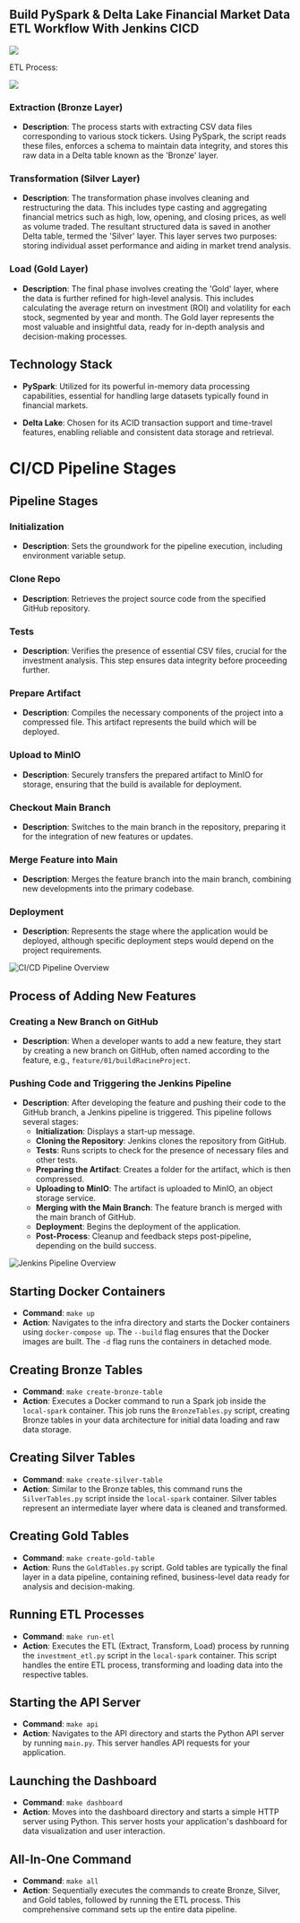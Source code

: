 ## Build PySpark & Delta Lake Financial Market Data ETL Workflow With Jenkins CICD

![](https://cdn-images-1.medium.com/max/2346/1*E5x0rf2Fnyz5MgM8Ast6cA.png)

ETL Process:

![](https://cdn-images-1.medium.com/max/3214/1*FeFC80C7gIjGXh3RhjTlHg.png)

### Extraction (Bronze Layer)

- **Description**: The process starts with extracting CSV data files corresponding to various stock tickers. Using PySpark, the script reads these files, enforces a schema to maintain data integrity, and stores this raw data in a Delta table known as the 'Bronze' layer.

### Transformation (Silver Layer)

- **Description**: The transformation phase involves cleaning and restructuring the data. This includes type casting and aggregating financial metrics such as high, low, opening, and closing prices, as well as volume traded. The resultant structured data is saved in another Delta table, termed the 'Silver' layer. This layer serves two purposes: storing individual asset performance and aiding in market trend analysis.

### Load (Gold Layer)

- **Description**: The final phase involves creating the 'Gold' layer, where the data is further refined for high-level analysis. This includes calculating the average return on investment (ROI) and volatility for each stock, segmented by year and month. The Gold layer represents the most valuable and insightful data, ready for in-depth analysis and decision-making processes.

## Technology Stack

- **PySpark**: Utilized for its powerful in-memory data processing capabilities, essential for handling large datasets typically found in financial markets.

- **Delta Lake**: Chosen for its ACID transaction support and time-travel features, enabling reliable and consistent data storage and retrieval.
# CI/CD Pipeline Stages

## Pipeline Stages

### Initialization
- **Description**: Sets the groundwork for the pipeline execution, including environment variable setup.

### Clone Repo
- **Description**: Retrieves the project source code from the specified GitHub repository.

### Tests
- **Description**: Verifies the presence of essential CSV files, crucial for the investment analysis. This step ensures data integrity before proceeding further.

### Prepare Artifact
- **Description**: Compiles the necessary components of the project into a compressed file. This artifact represents the build which will be deployed.

### Upload to MinIO
- **Description**: Securely transfers the prepared artifact to MinIO for storage, ensuring that the build is available for deployment.

### Checkout Main Branch
- **Description**: Switches to the main branch in the repository, preparing it for the integration of new features or updates.

### Merge Feature into Main
- **Description**: Merges the feature branch into the main branch, combining new developments into the primary codebase.

### Deployment
- **Description**: Represents the stage where the application would be deployed, although specific deployment steps would depend on the project requirements.

![CI/CD Pipeline Overview](https://cdn-images-1.medium.com/max/3194/1*WM28jPhRZy79TvEZabxDDQ.png)

## Process of Adding New Features

### Creating a New Branch on GitHub
- **Description**: When a developer wants to add a new feature, they start by creating a new branch on GitHub, often named according to the feature, e.g., `feature/01/buildRacineProject`.

### Pushing Code and Triggering the Jenkins Pipeline
- **Description**: After developing the feature and pushing their code to the GitHub branch, a Jenkins pipeline is triggered. This pipeline follows several stages:
  - **Initialization**: Displays a start-up message.
  - **Cloning the Repository**: Jenkins clones the repository from GitHub.
  - **Tests**: Runs scripts to check for the presence of necessary files and other tests.
  - **Preparing the Artifact**: Creates a folder for the artifact, which is then compressed.
  - **Uploading to MinIO**: The artifact is uploaded to MinIO, an object storage service.
  - **Merging with the Main Branch**: The feature branch is merged with the main branch of GitHub.
  - **Deployment**: Begins the deployment of the application.
  - **Post-Process**: Cleanup and feedback steps post-pipeline, depending on the build success.

![Jenkins Pipeline Overview](https://cdn-images-1.medium.com/max/3826/1*ZDVB4GUlEkKsdRGUBm4n7g.png)


## Starting Docker Containers

- **Command**: `make up`
- **Action**: Navigates to the infra directory and starts the Docker containers using `docker-compose up`. The `--build` flag ensures that the Docker images are built. The `-d` flag runs the containers in detached mode.

## Creating Bronze Tables

- **Command**: `make create-bronze-table`
- **Action**: Executes a Docker command to run a Spark job inside the `local-spark` container. This job runs the `BronzeTables.py` script, creating Bronze tables in your data architecture for initial data loading and raw data storage.

## Creating Silver Tables

- **Command**: `make create-silver-table`
- **Action**: Similar to the Bronze tables, this command runs the `SilverTables.py` script inside the `local-spark` container. Silver tables represent an intermediate layer where data is cleaned and transformed.

## Creating Gold Tables

- **Command**: `make create-gold-table`
- **Action**: Runs the `GoldTables.py` script. Gold tables are typically the final layer in a data pipeline, containing refined, business-level data ready for analysis and decision-making.

## Running ETL Processes

- **Command**: `make run-etl`
- **Action**: Executes the ETL (Extract, Transform, Load) process by running the `investment_etl.py` script in the `local-spark` container. This script handles the entire ETL process, transforming and loading data into the respective tables.

## Starting the API Server

- **Command**: `make api`
- **Action**: Navigates to the API directory and starts the Python API server by running `main.py`. This server handles API requests for your application.

## Launching the Dashboard

- **Command**: `make dashboard`
- **Action**: Moves into the dashboard directory and starts a simple HTTP server using Python. This server hosts your application's dashboard for data visualization and user interaction.

## All-In-One Command

- **Command**: `make all`
- **Action**: Sequentially executes the commands to create Bronze, Silver, and Gold tables, followed by running the ETL process. This comprehensive command sets up the entire data pipeline.

